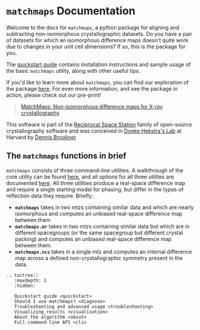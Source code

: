 # `matchmaps` Documentation

Welcome to the docs for `matchmaps`, a python package for aligning and subtracting non-isomorphous crystallographic datasets. Do you have a pair of datasets for which an isomorphous difference maps doesn't quite work due to changes in your unit cell dimensions? If so, this is the package for you.

The [quickstart guide](quickstart.md) contains installation instructions and sample usage of the basic `matchmaps` utility, along with other useful tips.

If you'd like to learn more about `matchmaps`, you can find our exploration of the package [here](about.md). For even more information, and see the package in action, please check out our pre-print!
> [MatchMaps: Non-isomorphous difference maps for X-ray crystallography](https://www.biorxiv.org/content/10.1101/2023.09.01.555333v2.full.pdf+html)

This software is part of the [Reciprocal Space Station](https://rs-station.github.io/) family of open-source crystallography software and was conceived in [Doeke Hekstra's Lab](https://hekstralab.fas.harvard.edu/) at Harvard by [Dennis Brookner](https://dennisbrookner.github.io/)

## The `matchmaps` functions in brief

`matchmaps` consists of three command-line utilities. A walkthrough of the core utility can be found [here](quickstart.md), and all options for all three utilites are documented [here](cli.md). All three utilities produce a real-space difference map and require a single starting model for phasing, but differ in the types of reflection data they require. Briefly:

 - **`matchmaps`** takes in two mtzs containing similar data and which are nearly isomorphous and computes an unbiased real-space difference map between them
 - **`matchmaps.mr`** takes in two mtzs containing similar data but which are in different spacegroups (or the same spacegroup but different crystal packing) and computes an unbiased real-space difference map between them.
 - **`matchmaps.ncs`** takes in a single mtz and computes an internal difference map across a defined non-crystallographic symmetry present in the data.


```{eval-rst}
.. toctree::
   :maxdepth: 1
   :hidden:

   Quickstart guide <quickstart>
   Should I use matchmaps? <diagnose>
   Troubleshooting and advanced usage <troubleshooting>
   Visualizing results <visualization>
   About the algorithm <about>
   Full command-line API <cli>


```
